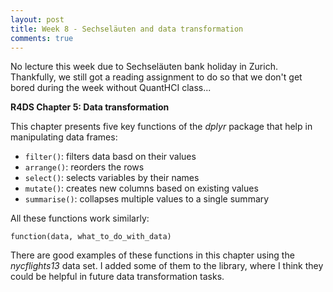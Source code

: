 ```yaml
---
layout: post
title: Week 8 - Sechseläuten and data transformation
comments: true
---
```


No lecture this week due to Sechseläuten bank holiday in Zurich. Thankfully, we still got a reading assignment to do so that we don't get bored during the week without QuantHCI class...

**R4DS Chapter 5: Data transformation**

This chapter presents five key functions of the *dplyr* package that help in manipulating data frames:

- `filter()`: filters data basd on their values
- `arrange()`: reorders the rows
- `select()`: selects variables by their names
- `mutate()`: creates new columns based on existing values
- `summarise()`: collapses multiple values to a single summary

All these functions work similarly:

`function(data, what_to_do_with_data)`

There are good examples of these functions in this chapter using the *nycflights13* data set. I added some of them to the library, where I think they could be helpful in future data transformation tasks.